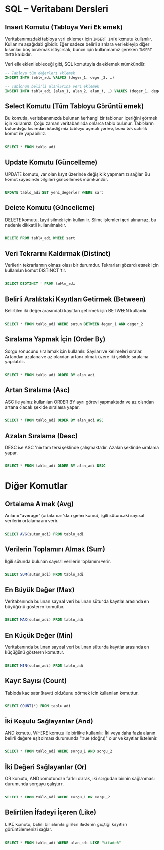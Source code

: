 # SQL – Veritabanı Dersleri

## Insert Komutu (Tabloya Veri Eklemek)

Veritabanımızdaki tabloya veri eklemek için `INSERT INTO` komutu kullanılır. Kullanımı aşağıdaki gibidir. Eğer sadece belirli alanlara veri ekleyip diğer kısımları boş bırakmak istiyorsak, bunun için kullanmamız gereken `INSERT INTO` kalıbıdır. 

Veri elle eklenilebileceği gibi, SQL komutuyla da eklemek mümkündür.

```sql
-- Tabloya tüm değerleri eklemek
INSERT INTO tablo_adi VALUES (deger_1, deger_2, …)

-- Tablonun belirli alanlarına veri eklemek
INSERT INTO tablo_adi (alan_1, alan_2, alan_3, …) VALUES (deger_1, deger_2, deger_3, …)

```

## Select Komutu (Tüm Tabloyu Görüntülemek)

Bu komutla, veritabanımızda bulunan herhangi bir tablonun içeriğini görmek için kullanırız. Çoğu zaman veritabanında onlarca tablo bulunur. Tabloların bulunduğu kısımdan istediğimiz tabloyu açmak yerine, bunu tek satırlık komut ile yapabiliriz.

```sql

SELECT * FROM tablo_adi

```
## Update Komutu (Güncelleme)

UPDATE komutu, var olan kayıt üzerinde değişiklik yapmamızı sağlar. Bu komut sayesinde bilgileri güncellemek mümkündür.

```sql

UPDATE tablo_adi SET yeni_degerler WHERE sart


```
## Delete  Komutu (Güncelleme)

DELETE komutu, kayıt silmek için kullanılır. Silme işlemleri geri alınamaz, bu nedenle dikkatli kullanılmalıdır.

```sql

DELETE FROM tablo_adi WHERE sart


```

## Veri Tekrarını Kaldırmak (Distinct)
Verilerin tekrarlarının olması olası bir durumdur. Tekrarları gözardı etmek için kullanılan komut DISTINCT 'tir.

```sql

SELECT DISTINCT * FROM tablo_adi


```

## Belirli Aralıktaki Kayıtları Getirmek (Between)

Belirtilen iki değer arasındaki kayıtları getirmek için BETWEEN kullanılır.

```sql

SELECT * FROM tablo_adi WHERE sutun BETWEEN deger_1 AND deger_2


```
## Sıralama Yapmak İçin (Order By)

Sorgu sonucunu sıralamak için kullanılır. Sayıları ve kelimeleri sıralar. Artandan azalana ve az olandan artana olmak üzere iki şekilde sıralama yapılabilir.

```sql

SELECT * FROM tablo_adi ORDER BY alan_adi


```
## Artan Sıralama (Asc)

ASC ile yalnız kullanılan ORDER BY aynı görevi yapmaktadır ve az olandan artana olacak şekilde sıralama yapar.

```sql

SELECT * FROM tablo_adi ORDER BY alan_adi ASC


```
## Azalan Sıralama (Desc)

DESC ise ASC 'nin tam tersi şeklinde çalışmaktadır. Azalan şeklinde sıralama yapar.

```sql

SELECT * FROM tablo_adi ORDER BY alan_adi DESC


```

# Diğer Komutlar

## Ortalama Almak (Avg)
Anlamı "average" (ortalama) 'dan gelen komut, ilgili sütundaki sayısal verilerin ortalamasını verir.

```sql

SELECT AVG(sutun_adi) FROM tablo_adi


```
## Verilerin Toplamını Almak (Sum)
İlgili sütunda bulunan sayısal verilerin toplamını verir.

```sql

SELECT SUM(sutun_adi) FROM tablo_adi


```
## En Büyük Değer (Max)
Veritabanında bulunan sayısal veri bulunan sütunda kayıtlar arasında en büyüğünü gösteren komuttur.

```sql

SELECT MAX(sutun_adi) FROM tablo_adi

```

## En Küçük Değer (Min)
Veritabanında bulunan sayısal veri bulunan sütunda kayıtlar arasında en küçüğünü gösteren komuttur.

```sql

SELECT MIN(sutun_adi) FROM tablo_adi

```
## Kayıt Sayısı (Count)

Tabloda kaç satır (kayıt) olduğunu görmek için kullanılan komuttur.
```sql

SELECT COUNT(*) FROM tablo_adi


```
## İki Koşulu Sağlayanlar (And)

AND komutu, WHERE komutu ile birlikte kullanılır. İki veya daha fazla alanın belirli değere eşit olması durumunda "true (doğru)" olur ve kayıtlar listelenir.

```sql

SELECT * FROM tablo_adi WHERE sorgu_1 AND sorgu_2

```
## İki Değeri Sağlayanlar (Or)

OR komutu, AND komutundan farklı olarak, iki sorgudan birinin sağlanması durumunda sorguyu çalıştırır.

```sql

SELECT * FROM tablo_adi WHERE sorgu_1 OR sorgu_2


```
## Belirtilen İfadeyi İçeren (Like)

LIKE komutu, belirli bir alanda girilen ifadenin geçtiği kayıtları görüntülemenizi sağlar.

```sql

SELECT * FROM tablo_adi WHERE alan_adi LIKE "%ifade%"


```

